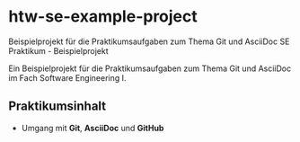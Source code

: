 # htw-se-example-project
Beispielprojekt für die Praktikumsaufgaben zum Thema Git und AsciiDoc
 SE Praktikum - Beispielprojekt

Ein Beispielprojekt für die Praktikumsaufgaben zum Thema Git und
AsciiDoc im Fach Software Engineering I.

## Praktikumsinhalt

- Umgang mit **Git**, **AsciiDoc** und **GitHub**
